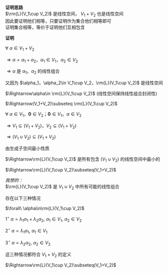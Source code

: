 **证明思路**    
 $\rm{L}(V_1\cup V_2)$ 是线性空间， $V_1+V_2$ 也是线性空间    
因此要证明他们相等，只要证明作为集合他们相等即可    
证明集合相等，等价于证明他们互相包含    
    
**证明**    
    
 $\forall\ \alpha\in V_1+V_2$     
    
 $\Rightarrow \alpha=\alpha_1+\alpha_2，    
\alpha_1\in V_1，\alpha_2\in V_2$     
    
 $\Rightarrow\alpha$ 是 $\alpha_1，\alpha_2$ 的线性组合    
    
又因为 $\alpha_1，\alpha_2\in V_1\cup V_2，\rm{L}(V_1\cup V_2)$ 是线性空间    
    
 $\Rightarrow\alpha\in \rm{L}(V_1\cup V_2)$  (线性空间保持线性组合封闭性)    
    
 $\Rightarrow(V_1+V_2)\subseteq \rm{L}(V_1\cup V_2)$     
    
    
    
 $\forall\ \alpha\in V_1，\mathbf0\in V_2；    
\mathbf0\in V_1，\alpha\in V_2$     
    
    
 $\Rightarrow V_1\subseteq(V_1+V_2)，    
V_2\subseteq(V_1+V_2)$     
    
 $\Rightarrow(V_1\cup V_2)\subseteq(V_1+V_2)$     
    
由生成子空间最小性质    
    
 $\Rightarrow\rm{L}(V_1\cup V_2)$ 是所有包含 $(V_1\cup V_2)$ 的线性空间中最小的    
    
 $\Rightarrow\rm{L}(V_1\cup V_2)\subseteq(V_1+V_2)$     
    
    
*我想的：*    
 $\rm{L}(V_1\cup V_2)$ 是 $V_1\cup V_2$ 中所有可能的线性组合    
    
存在以下三种情况    
    
 $\forall\ \alpha\in\rm{L}(V_1\cup V_2)$     
    
 $1^\circ\ \alpha=\lambda_1\alpha_1+\lambda_2\alpha_2,\ \alpha_1\in V_1,\ \alpha_2\in V_2$     
    
 $2^\circ\ \alpha=\lambda_1\alpha_1,\ \alpha_1\in V_1$     
    
 $3^\circ\ \alpha=\lambda_2\alpha_2,\ \alpha_2\in V_2$     
    
这三种情况都符合 $V_1+V_2$ 的定义    
    
 $\Rightarrow\rm{L}(V_1\cup V_2)\subseteq(V_1+V_2)$     
